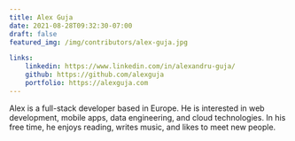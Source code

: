 ```yaml
---
title: Alex Guja
date: 2021-08-28T09:32:30-07:00
draft: false
featured_img: /img/contributors/alex-guja.jpg

links: 
    linkedin: https://www.linkedin.com/in/alexandru-guja/
    github: https://github.com/alexguja
    portfolio: https://alexguja.com
---
```


Alex is a full-stack developer based in Europe. He is interested in web development, mobile apps, data engineering, and cloud technologies. In his free time, he enjoys reading, writes music, and likes to meet new people.